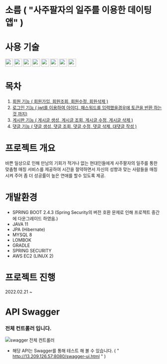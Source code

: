 # 소름 ( "사주팔자의 일주를 이용한 데이팅앱" )

# 사용 기술
<img src="https://img.shields.io/badge/JAVA-007396?style=flat&logo=java&logoColor=white" height="25"/>  <img src="https://img.shields.io/badge/SPRING BOOT-6DB33F?style=flat&logo=springboot&logoColor=white" height="25"/>  <img src="https://img.shields.io/badge/JPA-90E59A?style=flat&logo=JPA&logoColor=white" height="25"/>  <img src="https://img.shields.io/badge/MYSQL-4479A1?style=flat&logo=MYSQL&logoColor=white" height="25"/> <img src="https://img.shields.io/badge/LOMBOK-FF5722?style=flat&logo=LOMBOK&logoColor=white" height="25"/>  <img src="https://img.shields.io/badge/GRADLE-02303A?style=flat&logo=GRADLE&logoColor=white" height="25"/>  <img src="https://img.shields.io/badge/AWS EC2-232F3E?style=flat&logo=Amazon AWS&logoColor=white" height="25"/>  <img src="https://img.shields.io/badge/SPRING SECURITY-6DB33F?style=flat&logo=Spring Security&logoColor=white" height="25"/>
# 목차
   1. [회원 기능 ( 회원가입, 회원조회, 회원수정, 회원삭제 )](https://github.com/jojojojocho/jpadating/blob/main/doc/회원가입.md)
   2. [로그인 기능 ( jwt를 이용하여 아이디, 패스워드를 입력했을경우에 토큰을 반환 하는 것 까지)](https://github.com/jojojojocho/jpadating/blob/main/doc/로그인.md)
   3. [게시판 기능 ( 게시글 생성, 게시글 조회, 게시글 수정, 게시글 삭제 )](https://github.com/jojojojocho/jpadating/blob/main/doc/게시판.md)
   4. [댓글 기능 ( 댓글 생성, 댓글 조회, 댓글 수정, 댓글 삭제, 대댓글 작성 )](https://github.com/jojojojocho/jpadating/blob/main/doc/댓글.md)

# 프로젝트 개요
   바쁜 일상으로 인해 만남의 기회가 적거나 없는 현대인들에게 사주팔자의 일주를 통한 맞춤형 매칭 서비스를 제공하여 
  시간을 절약하면서 자신의 성향과 맞는 사람들을 매칭 시켜 주어 좀 더 성공률이 높은 연애를 할수 있도록 제공.
  
# 개발환경
* SPRING BOOT 2.4.3 (Spring Security의 버전 호환 문제로 인해 프로젝트 중간에 다운그레이드 하였음.)
* JAVA 11
* JPA (Hibernate)
* MYSQL 8
* LOMBOK
* GRADLE
* SPRING SECURITY
* AWS EC2 (LINUX 2)

# 프로젝트 진행

2022.02.21 ~ 

# API Swagger
### 전체 컨트롤러 입니다.
![swagger 전체 컨트롤러](https://user-images.githubusercontent.com/43841476/166875673-c9cd5b27-774e-4d7f-8acb-0f1df9edda90.png)

* 해당 API는 Swagger를 통해 테스트 해 볼 수 있습니다. ( " http://13.209.126.57:8080/swagger-ui.html " )

